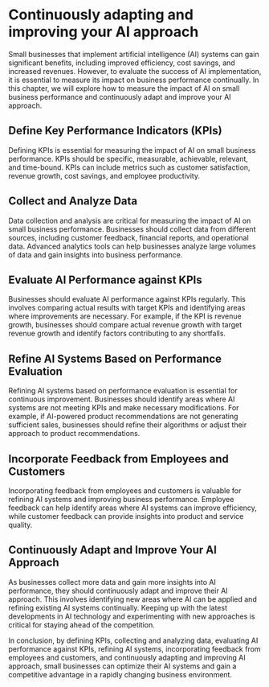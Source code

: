 Continuously adapting and improving your AI approach
==================================================================================================================

Small businesses that implement artificial intelligence (AI) systems can gain significant benefits, including improved efficiency, cost savings, and increased revenues. However, to evaluate the success of AI implementation, it is essential to measure its impact on business performance continually. In this chapter, we will explore how to measure the impact of AI on small business performance and continuously adapt and improve your AI approach.

Define Key Performance Indicators (KPIs)
----------------------------------------

Defining KPIs is essential for measuring the impact of AI on small business performance. KPIs should be specific, measurable, achievable, relevant, and time-bound. KPIs can include metrics such as customer satisfaction, revenue growth, cost savings, and employee productivity.

Collect and Analyze Data
------------------------

Data collection and analysis are critical for measuring the impact of AI on small business performance. Businesses should collect data from different sources, including customer feedback, financial reports, and operational data. Advanced analytics tools can help businesses analyze large volumes of data and gain insights into business performance.

Evaluate AI Performance against KPIs
------------------------------------

Businesses should evaluate AI performance against KPIs regularly. This involves comparing actual results with target KPIs and identifying areas where improvements are necessary. For example, if the KPI is revenue growth, businesses should compare actual revenue growth with target revenue growth and identify factors contributing to any shortfalls.

Refine AI Systems Based on Performance Evaluation
-------------------------------------------------

Refining AI systems based on performance evaluation is essential for continuous improvement. Businesses should identify areas where AI systems are not meeting KPIs and make necessary modifications. For example, if AI-powered product recommendations are not generating sufficient sales, businesses should refine their algorithms or adjust their approach to product recommendations.

Incorporate Feedback from Employees and Customers
-------------------------------------------------

Incorporating feedback from employees and customers is valuable for refining AI systems and improving business performance. Employee feedback can help identify areas where AI systems can improve efficiency, while customer feedback can provide insights into product and service quality.

Continuously Adapt and Improve Your AI Approach
-----------------------------------------------

As businesses collect more data and gain more insights into AI performance, they should continuously adapt and improve their AI approach. This involves identifying new areas where AI can be applied and refining existing AI systems continually. Keeping up with the latest developments in AI technology and experimenting with new approaches is critical for staying ahead of the competition.

In conclusion, by defining KPIs, collecting and analyzing data, evaluating AI performance against KPIs, refining AI systems, incorporating feedback from employees and customers, and continuously adapting and improving AI approach, small businesses can optimize their AI systems and gain a competitive advantage in a rapidly changing business environment.
